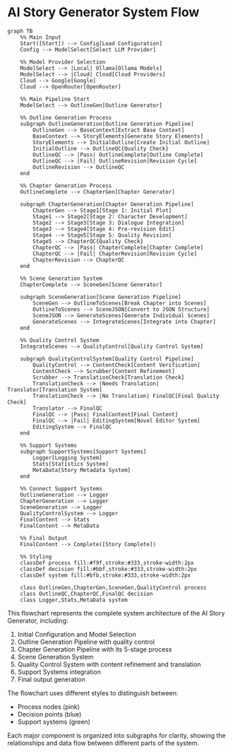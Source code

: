 # AI Story Generator System Flow

```mermaid
graph TB
    %% Main Input
    Start([Start]) --> Config[Load Configuration]
    Config --> ModelSelect[Select LLM Provider]
    
    %% Model Provider Selection
    ModelSelect --> |Local| Ollama[Ollama Models]
    ModelSelect --> |Cloud| Cloud[Cloud Providers]
    Cloud --> Google[Google]
    Cloud --> OpenRouter[OpenRouter]
    
    %% Main Pipeline Start
    ModelSelect --> OutlineGen[Outline Generator]
    
    %% Outline Generation Process
    subgraph OutlineGeneration[Outline Generation Pipeline]
        OutlineGen --> BaseContext[Extract Base Context]
        BaseContext --> StoryElements[Generate Story Elements]
        StoryElements --> InitialOutline[Create Initial Outline]
        InitialOutline --> OutlineQC{Quality Check}
        OutlineQC --> |Pass| OutlineComplete[Outline Complete]
        OutlineQC --> |Fail| OutlineRevision[Revision Cycle]
        OutlineRevision --> OutlineQC
    end
    
    %% Chapter Generation Process
    OutlineComplete --> ChapterGen[Chapter Generator]
    
    subgraph ChapterGeneration[Chapter Generation Pipeline]
        ChapterGen --> Stage1[Stage 1: Initial Plot]
        Stage1 --> Stage2[Stage 2: Character Development]
        Stage2 --> Stage3[Stage 3: Dialogue Integration]
        Stage3 --> Stage4[Stage 4: Pre-revision Edit]
        Stage4 --> Stage5[Stage 5: Quality Revision]
        Stage5 --> ChapterQC{Quality Check}
        ChapterQC --> |Pass| ChapterComplete[Chapter Complete]
        ChapterQC --> |Fail| ChapterRevision[Revision Cycle]
        ChapterRevision --> ChapterQC
    end
    
    %% Scene Generation System
    ChapterComplete --> SceneGen[Scene Generator]
    
    subgraph SceneGeneration[Scene Generation Pipeline]
        SceneGen --> OutlineToScenes[Break Chapter into Scenes]
        OutlineToScenes --> SceneJSON[Convert to JSON Structure]
        SceneJSON --> GenerateScenes[Generate Individual Scenes]
        GenerateScenes --> IntegrateScenes[Integrate into Chapter]
    end
    
    %% Quality Control System
    IntegrateScenes --> QualityControl[Quality Control System]
    
    subgraph QualityControlSystem[Quality Control Pipeline]
        QualityControl --> ContentCheck[Content Verification]
        ContentCheck --> Scrubber[Content Refinement]
        Scrubber --> TranslationCheck[Translation Check]
        TranslationCheck --> |Needs Translation| Translator[Translation System]
        TranslationCheck --> |No Translation| FinalQC[Final Quality Check]
        Translator --> FinalQC
        FinalQC --> |Pass| FinalContent[Final Content]
        FinalQC --> |Fail| EditingSystem[Novel Editor System]
        EditingSystem --> FinalQC
    end
    
    %% Support Systems
    subgraph SupportSystems[Support Systems]
        Logger[Logging System]
        Stats[Statistics System]
        MetaData[Story Metadata System]
    end
    
    %% Connect Support Systems
    OutlineGeneration --> Logger
    ChapterGeneration --> Logger
    SceneGeneration --> Logger
    QualityControlSystem --> Logger
    FinalContent --> Stats
    FinalContent --> MetaData
    
    %% Final Output
    FinalContent --> Complete([Story Complete])
    
    %% Styling
    classDef process fill:#f9f,stroke:#333,stroke-width:2px
    classDef decision fill:#bbf,stroke:#333,stroke-width:2px
    classDef system fill:#bfb,stroke:#333,stroke-width:2px
    
    class OutlineGen,ChapterGen,SceneGen,QualityControl process
    class OutlineQC,ChapterQC,FinalQC decision
    class Logger,Stats,MetaData system
```

This flowchart represents the complete system architecture of the AI Story Generator, including:

1. Initial Configuration and Model Selection
2. Outline Generation Pipeline with quality control
3. Chapter Generation Pipeline with its 5-stage process
4. Scene Generation System
5. Quality Control System with content refinement and translation
6. Support Systems integration
7. Final output generation

The flowchart uses different styles to distinguish between:
- Process nodes (pink)
- Decision points (blue)
- Support systems (green)

Each major component is organized into subgraphs for clarity, showing the relationships and data flow between different parts of the system.
